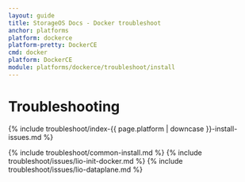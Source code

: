 ```yaml
---
layout: guide
title: StorageOS Docs - Docker troubleshoot
anchor: platforms
platform: dockerce
platform-pretty: DockerCE
cmd: docker
platform: DockerCE
module: platforms/dockerce/troubleshoot/install
---
```


# Troubleshooting

{% include troubleshoot/index-{{ page.platform | downcase  }}-install-issues.md %}

{% include troubleshoot/common-install.md %}
{% include troubleshoot/issues/lio-init-docker.md %}
{% include troubleshoot/issues/lio-dataplane.md %}

